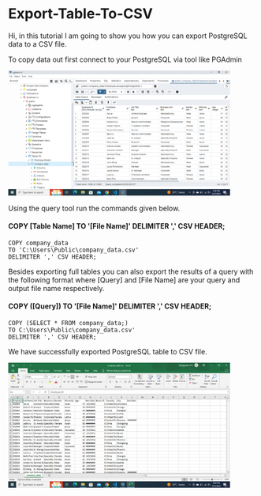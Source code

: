 # Export-Table-To-CSV
<p>Hi, in this tutorial I am going to show you how you can export PostgreSQL data to a CSV file.</p>
<p>To copy data out first connect to your PostgreSQL via tool like PGAdmin</p>
<img src="sample images/table.png" width="450">
<p>Using the query tool run the commands given below.</p>
<h4>COPY [Table Name] TO '[File Name]' DELIMITER ',' CSV HEADER;</h4>
<code><pre>COPY company_data 
TO 'C:\Users\Public\company_data.csv' 
DELIMITER ',' CSV HEADER;</pre></code>
<p>Besides exporting full tables you can also export the results of a query with the following format where [Query] and [File Name] are your query and output file name respectively.</p>
<h4>COPY ([Query]) TO '[File Name]' DELIMITER ',' CSV HEADER;</h4>
<code><pre>COPY (SELECT * FROM company_data;)
TO C:\Users\Public\company_data.csv' 
DELIMITER ',' CSV HEADER;</pre></code>
<p>We have successfully exported PostgreSQL table to CSV file.</p>
<img src="sample images/csv.png" width="450">
